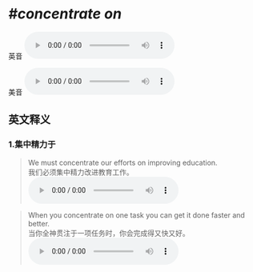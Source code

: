 # ***\#concentrate on*** 
英音
<audio src="./media/concentrate on1_AAC.aac" controls="controls"></audio>

美音
<audio src="./media/concentrate on2_AAC.aac" controls="controls"></audio>



  

英文释义
---
### 1.**集中精力于**  

 > We must concentrate our efforts on improving education.  
 > 我们必须集中精力改进教育工作。    
<audio src="./media/3-concentrate.aac" controls="controls"></audio>

 > When you concentrate on one task you can get it done faster and better.  
 > 当你全神贯注于一项任务时，你会完成得又快又好。    
<audio src="./media/4-concentrate.aac" controls="controls"></audio>


